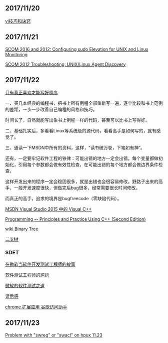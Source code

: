 ## 2017/11/20

[vi技巧和诀窍](https://www.ibm.com/developerworks/cn/aix/library/au-vitips.html)

## 2017/11/21

[SCOM 2016 and 2012: Configuring sudo Elevation for UNIX and Linux Monitoring](https://social.technet.microsoft.com/wiki/contents/articles/7375.scom-2016-and-2012-configuring-sudo-elevation-for-unix-and-linux-monitoring.aspx)

[SCOM 2012 Troubleshooting: UNIX/Linux Agent Discovery](https://social.technet.microsoft.com/wiki/contents/articles/4966.scom-2012-troubleshooting-unixlinux-agent-discovery.aspx)

## 2017/11/22

[只有真正喜欢才能写好程序](blog.jobbole.com/112280/)

一、买几本经典的编程书，把书上所有例程全部重新写一遍，逐个比较和书上范例的差距，一步一步改善自己编程的风格和技巧。

时间长了，自然就能写出象书上例程一样的代码，甚至可以比书上写得好。

二、基础扎实后，多看看Linux等系统级的源代码，看看高手是如何写的，就有感觉了。

三、通读一下MSDN中所有的资料，这样，“读书破万卷，下笔如有神”。

还有，一定要牢记软件工程的铁律：可能出错的地方一定会出错。每个变量都做初始化，引用每个参数都会做有效性检查，在可能出错的每个地方都会做边界条件检查，

这样开发出来的程序一定会稳固很多，就是出错也会很容易修改。野路子出来的高手，一般开发速度很快，但做完后bug很多，经常需要很长时间修改。

而真正的高手，追求的境界是bugfreecode（零缺陷代码）。

[MSDN Visual Studio 2015 中的 Visual C++](https://msdn.microsoft.com/zh-cn/library/60k1461a.aspx)

[Programming -- Principles and Practice Using C++ (Second Edition)](http://stroustrup.com/Programming/)

[wiki Binary Tree](https://en.wikipedia.org/wiki/Binary_tree)

[二叉树](https://zh.wikipedia.org/wiki/二叉树)

### SDET

[在微软当软件开发测试工程师的故事](https://blogs.technet.microsoft.com/msdchina/2009/02/24/303/)

[软件测试工程师的尴尬](https://www.douban.com/note/394518498/)

[微软的软件测试之道 ](https://book.douban.com/subject/4009658/)

[读后感](http://www.cnblogs.com/fnng/archive/2011/09/06/2169206.html)

[chrome 扩展应用 谷歌访问助手](https://chrome.google.com/webstore/category/extensions)

## 2017/11/23

[Problem with "swreg" or "swacl" on hpux 11.23](https://community.hpe.com/t5/System-Administration/Problem-with-quot-swreg-quot-or-quot-swacl-quot-on-hpux-11-23/td-p/3878758)



